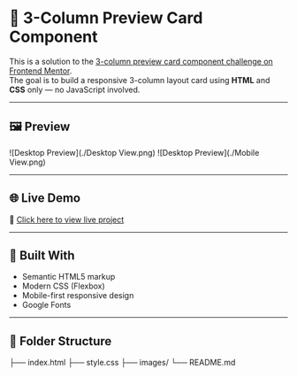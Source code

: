 # 🔲 3-Column Preview Card Component

This is a solution to the [3-column preview card component challenge on Frontend Mentor](https://www.frontendmentor.io/challenges/3column-preview-card-component-pH92eAR2-).  
The goal is to build a responsive 3-column layout card using **HTML** and **CSS** only — no JavaScript involved.

---

## 🖼️ Preview

![Desktop Preview](./Desktop View.png)
![Desktop Preview](./Mobile View.png)


---

## 🌐 Live Demo

🔗 [Click here to view live project](https://your-username.github.io/css-projects/Frontend%20Mentor/3-column-preview-card-component-main/)

---

## 🔧 Built With

- Semantic HTML5 markup  
- Modern CSS (Flexbox)  
- Mobile-first responsive design  
- Google Fonts

---

## 📁 Folder Structure

├── index.html
├── style.css
├── images/
└── README.md

